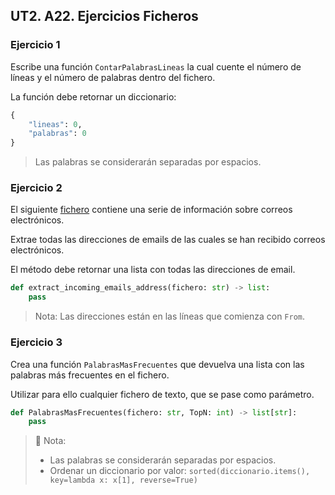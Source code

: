 ## UT2. A22. Ejercicios Ficheros

### Ejercicio 1

Escribe una función `ContarPalabrasLineas` la cual cuente el número de líneas y el número de palabras dentro del fichero.

La función debe retornar un diccionario:

```python
{
    "lineas": 0,
    "palabras": 0
}
```

> Las palabras se considerarán separadas por espacios.


### Ejercicio 2

El siguiente [fichero](https://github.com/rameshovyas/30-Days-of-Python-Exercises/blob/main/Day_19_File_Handling/Level2/email_exchanges_big.txt) contiene una serie de información sobre correos electrónicos.

Extrae todas las direcciones de emails de las cuales se han recibido correos electrónicos.

El método debe retornar una lista con todas las direcciones de email.

```python	
def extract_incoming_emails_address(fichero: str) -> list:
    pass
```

> Nota: Las direcciones están en las líneas que comienza con `From`.


### Ejercicio 3

Crea una función `PalabrasMasFrecuentes` que devuelva una lista con las palabras más frecuentes en el fichero.

Utilizar para ello cualquier fichero de texto, que se pase como parámetro.

```python	
def PalabrasMasFrecuentes(fichero: str, TopN: int) -> list[str]:
    pass
```

> 📄 Nota:<br> 
> - Las palabras se considerarán separadas por espacios.
> - Ordenar un diccionario por valor: `sorted(diccionario.items(), key=lambda x: x[1], reverse=True)`